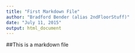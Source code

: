 ```yaml
---
title: "First Markdown File"
author: "Bradford Bender (alias 2ndFloorStuff)"
date: "July 11, 2015"
output: html_document
---
```

##This is a markdown file

